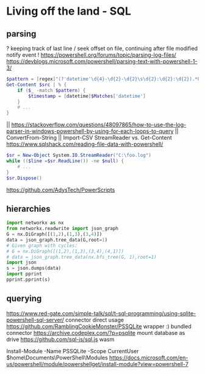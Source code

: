 # Living off the land - SQL

## parsing

? keeping track of last line / seek offset on file, continuing after file modified notify event
! https://powershell.org/forums/topic/parsing-log-files/
    https://devblogs.microsoft.com/powershell/parsing-text-with-powershell-1-3/
```ps1
$pattern = [regex]"(?'datetime'\d{4}-\d{2}-\d{2}\s\d{2}:\d{2}:\d{2}).*User \`"(?'user'.+)\`" authenticated successfully"
Get-Content $src | % {
    if ($_ -match $pattern) {
        $timestamp = [datetime]$Matches['datetime']
    }
    # ...
}
```
|| https://stackoverflow.com/questions/48097865/how-to-use-the-log-parser-in-windows-powershell-by-using-for-each-loops-to-query
|| ConvertFrom-String
|| Import-CSV
StreamReader vs. Get-Content
https://www.sqlshack.com/reading-file-data-with-powershell/
```ps1
$sr = New-Object System.IO.StreamReader("C:\foo.log")
while (($line =$sr.ReadLine()) -ne $null) {
    # ...
}
$sr.Dispose()
```
https://github.com/AdysTech/PowerScripts

## hierarchies

```python
import networkx as nx
from networkx.readwrite import json_graph
G = nx.DiGraph([(1,2),(1,3),(3,4)])
data = json_graph.tree_data(G,root=1)
# Given graph with cycles:
# G = nx.DiGraph([(1,2),(1,3),(3,4),(4,1)])
# data = json_graph.tree_data(nx.bfs_tree(G, 1),root=1)
import json
s = json.dumps(data)
import pprint
pprint.pprint(s)
```

## querying

https://www.red-gate.com/simple-talk/sql/t-sql-programming/using-sqlite-powershell-sql-server/
    connector direct usage
https://github.com/RamblingCookieMonster/PSSQLite
    wrapper
    :) bundled connector
https://archive.codeplex.com/?p=psqlite
    mount database as drive
https://github.com/sql-js/sql.js
    wasm

Install-Module -Name PSSQLite -Scope CurrentUser
$home\Documents\PowerShell\Modules
https://docs.microsoft.com/en-us/powershell/module/powershellget/install-module?view=powershell-7


